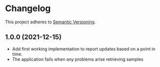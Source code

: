 # Changelog

This project adheres to [Semantic Versioning](https://semver.org/).

## 1.0.0 (2021-12-15)

* Add first working implementation to report updates based on a point in time.
* The application fails when any problems arise retrieving samples 


